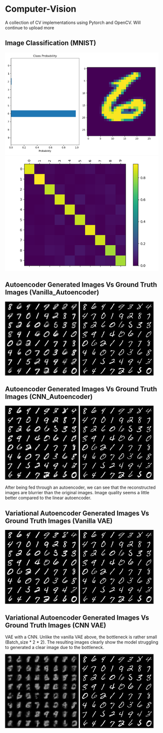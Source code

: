 # Computer-Vision

A collection of CV implementations using Pytorch and OpenCV. Will continue to upload more 

## Image Classification (MNIST)

![](MNIST/prediction.png)
![](MNIST/confusion_matrix.png)

## Autoencoder Generated Images Vs Ground Truth Images (Vanilla_Autoencoder)

![](Linear_Autoencoder/Linear_Autoencoder.png)
![](Ground_Truth.png)

## Autoencoder Generated Images Vs Ground Truth Images (CNN_Autoencoder)

![](AutoEncoder_Generated.png)
![](Ground_Truth.png)

After being fed through an autoencoder, we can see that the reconstructed images are blurrier than the original images. Image quality seems a little better compared to the linear autoencoder.

## Variational Autoencoder Generated Images Vs Ground Truth Images (Vanilla VAE)

![](Vanilla_VAE/Vanilla_VAE_Generated.png)
![](Ground_Truth.png)

## Variational Autoencoder Generated Images Vs Ground Truth Images (CNN VAE)

VAE with a CNN. Unlike the vanilla VAE above, the bottleneck is rather small (Batch_size * 2 * 2). The resulting images clearly show the model struggling to generated a clear image due to the bottleneck. 

![](CNN_VAE/cnn_vae_generated.png)
![](Ground_Truth.png)

